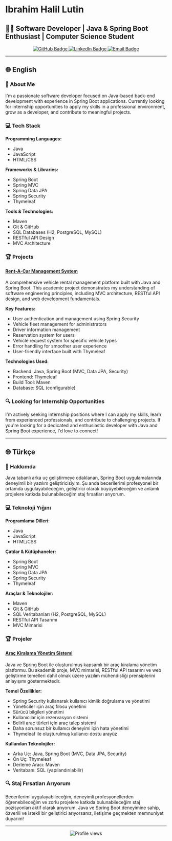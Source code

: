 # Ibrahim Halil Lutin

## 👨‍💻 Software Developer | Java & Spring Boot Enthusiast | Computer Science Student

<div align="center">
  <a href="https://github.com/ibrahimlutin">
    <img src="https://img.shields.io/badge/GitHub-ibrahimlutin-181717?style=for-the-badge&logo=github" alt="GitHub Badge"/>
  </a>
  <a href="https://www.linkedin.com/in/ibrahim-halil-lutin-975122293/">
    <img src="https://img.shields.io/badge/LinkedIn-ibrahim--halil--lutin-0077B5?style=for-the-badge&logo=linkedin" alt="LinkedIn Badge"/>
  </a>
  <a href="mailto:ibrahimlutin@gmail.com">
    <img src="https://img.shields.io/badge/Email-ibrahimlutin%40gmail.com-D14836?style=for-the-badge&logo=gmail" alt="Email Badge"/>
  </a>
</div>

---

## 🌐 English

### 🚀 About Me

I'm a passionate software developer focused on Java-based back-end development with experience in Spring Boot applications. Currently looking for internship opportunities to apply my skills in a professional environment, grow as a developer, and contribute to meaningful projects.

### 💻 Tech Stack

**Programming Languages:**
- Java
- JavaScript
- HTML/CSS

**Frameworks & Libraries:**
- Spring Boot
- Spring MVC
- Spring Data JPA
- Spring Security
- Thymeleaf

**Tools & Technologies:**
- Maven
- Git & GitHub
- SQL Databases (H2, PostgreSQL, MySQL)
- RESTful API Design
- MVC Architecture

### 🏆 Projects

#### [Rent-A-Car Management System](https://github.com/ibrahimlutin/Rent-A-Car)
A comprehensive vehicle rental management platform built with Java and Spring Boot. This academic project demonstrates my understanding of software engineering principles, including MVC architecture, RESTful API design, and web development fundamentals.

**Key Features:**
- User authentication and management using Spring Security
- Vehicle fleet management for administrators
- Driver information management
- Reservation system for users
- Vehicle request system for specific vehicle types
- Error handling for smoother user experience
- User-friendly interface built with Thymeleaf

**Technologies Used:**
- Backend: Java, Spring Boot (MVC, Data JPA, Security)
- Frontend: Thymeleaf
- Build Tool: Maven
- Database: SQL (configurable)

### 🔍 Looking for Internship Opportunities

I'm actively seeking internship positions where I can apply my skills, learn from experienced professionals, and contribute to challenging projects. If you're looking for a dedicated and enthusiastic developer with Java and Spring Boot experience, I'd love to connect!

---

## 🌐 Türkçe

### 🚀 Hakkımda

Java tabanlı arka uç geliştirmeye odaklanan, Spring Boot uygulamalarında deneyimli bir yazılım geliştiricisiyim. Şu anda becerilerimi profesyonel bir ortamda uygulayabileceğim, geliştirici olarak büyüyebileceğim ve anlamlı projelere katkıda bulunabileceğim staj fırsatları arıyorum.

### 💻 Teknoloji Yığını

**Programlama Dilleri:**
- Java
- JavaScript
- HTML/CSS

**Çatılar & Kütüphaneler:**
- Spring Boot
- Spring MVC
- Spring Data JPA
- Spring Security
- Thymeleaf

**Araçlar & Teknolojiler:**
- Maven
- Git & GitHub
- SQL Veritabanları (H2, PostgreSQL, MySQL)
- RESTful API Tasarımı
- MVC Mimarisi

### 🏆 Projeler

#### [Araç Kiralama Yönetim Sistemi](https://github.com/ibrahimlutin/Rent-A-Car)
Java ve Spring Boot ile oluşturulmuş kapsamlı bir araç kiralama yönetim platformu. Bu akademik proje, MVC mimarisi, RESTful API tasarımı ve web geliştirme temelleri dahil olmak üzere yazılım mühendisliği prensiplerini anlayışımı göstermektedir.

**Temel Özellikler:**
- Spring Security kullanarak kullanıcı kimlik doğrulama ve yönetimi
- Yöneticiler için araç filosu yönetimi
- Sürücü bilgileri yönetimi
- Kullanıcılar için rezervasyon sistemi
- Belirli araç türleri için araç talep sistemi
- Daha sorunsuz bir kullanıcı deneyimi için hata yönetimi
- Thymeleaf ile oluşturulmuş kullanıcı dostu arayüz

**Kullanılan Teknolojiler:**
- Arka Uç: Java, Spring Boot (MVC, Data JPA, Security)
- Ön Uç: Thymeleaf
- Derleme Aracı: Maven
- Veritabanı: SQL (yapılandırılabilir)

### 🔍 Staj Fırsatları Arıyorum

Becerilerimi uygulayabileceğim, deneyimli profesyonellerden öğrenebileceğim ve zorlu projelere katkıda bulunabileceğim staj pozisyonları aktif olarak arıyorum. Java ve Spring Boot deneyimine sahip, özverili ve istekli bir geliştirici arıyorsanız, iletişime geçmekten memnuniyet duyarım!

---

<div align="center">
  <img src="https://komarev.com/ghpvc/?username=ibrahimlutin&style=flat-square&color=blue" alt="Profile views"/>
</div>
